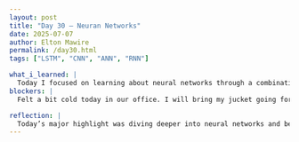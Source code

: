 ```yaml
---
layout: post
title: "Day 30 – Neuran Networks"
date: 2025-07-07
author: Elton Mawire
permalink: /day30.html
tags: ["LSTM", "CNN", "ANN", "RNN"]

what_i_learned: |
  Today I focused on learning about neural networks through a combination of YouTube tutorials, research papers, and Google Gemini. I wanted to dive deeper into these models to better understand how they could support our project work. In particular, I spent time reviewing LSTM (Long Short-Term Memory) networks because they are especially relevant for time series prediction tasks like ours. LSTMs are well-suited for handling sequential data, which aligns with the hourly air quality readings we've been working with. This refresher gave me a stronger foundation in how neural networks learn patterns over time, and it also helped clarify some of the concepts I’ve encountered in the papers we’ve been reading. The rest of the time was spent reflecting on how we might incorporate or compare neural models to the gradient boosting models we’ve been using.
blockers: |
  Felt a bit cold today in our office. I will bring my jucket going forward.

reflection: |
  Today’s major highlight was diving deeper into neural networks and being able to add to what I already understood about deep learning. I really enjoyed the process of exploring LSTM models more intentionally, especially because they relate so well to our time-series data. It felt good to connect what I was learning from YouTube, research papers, and Gemini with the real-world application in our project. This kind of self-guided learning reminded me how much I enjoy the challenge of understanding complex systems and making them useful. Looking forward to continuing this momentum as we refine our approach!
---
```

